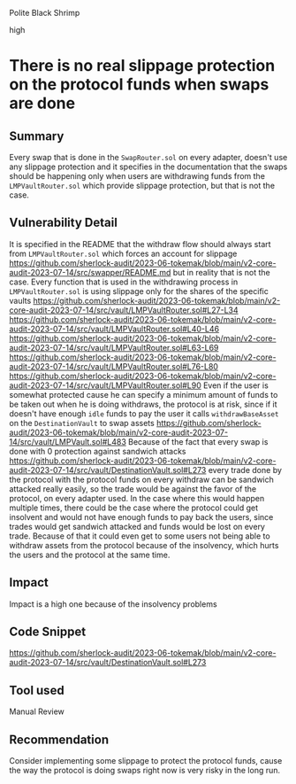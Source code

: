 Polite Black Shrimp

high

# There is no real slippage protection on the protocol funds when swaps are done
## Summary
Every swap that is done in the `SwapRouter.sol` on every adapter, doesn't use any slippage protection and it specifies in the documentation that the swaps should be happening only when users are withdrawing funds from the `LMPVaultRouter.sol` which provide slippage protection, but that is not the case.
## Vulnerability Detail
It is specified in the README that the withdraw flow should always start from `LMPVaultRouter.sol` which forces an account for slippage 
https://github.com/sherlock-audit/2023-06-tokemak/blob/main/v2-core-audit-2023-07-14/src/swapper/README.md
but in reality that is not the case. Every function that is used in the withdrawing process in `LMPVaultRouter.sol` is using slippage only for the shares of the specific vaults 
https://github.com/sherlock-audit/2023-06-tokemak/blob/main/v2-core-audit-2023-07-14/src/vault/LMPVaultRouter.sol#L27-L34
https://github.com/sherlock-audit/2023-06-tokemak/blob/main/v2-core-audit-2023-07-14/src/vault/LMPVaultRouter.sol#L40-L46
https://github.com/sherlock-audit/2023-06-tokemak/blob/main/v2-core-audit-2023-07-14/src/vault/LMPVaultRouter.sol#L63-L69
https://github.com/sherlock-audit/2023-06-tokemak/blob/main/v2-core-audit-2023-07-14/src/vault/LMPVaultRouter.sol#L76-L80
https://github.com/sherlock-audit/2023-06-tokemak/blob/main/v2-core-audit-2023-07-14/src/vault/LMPVaultRouter.sol#L90
Even if the user is somewhat protected cause he can specify a minimum amount of funds to be taken out when he is doing withdraws, the protocol is at risk, since if it doesn't have enough `idle` funds to pay the user it calls `withdrawBaseAsset` on the `DestinationVault` to swap assets
https://github.com/sherlock-audit/2023-06-tokemak/blob/main/v2-core-audit-2023-07-14/src/vault/LMPVault.sol#L483
Because of the fact that every swap is done with 0 protection against sandwich attacks 
https://github.com/sherlock-audit/2023-06-tokemak/blob/main/v2-core-audit-2023-07-14/src/vault/DestinationVault.sol#L273
every trade done by the protocol with the protocol funds on every withdraw can be sandwich attacked really easily, so the trade would be against the favor of the protocol, on every adapter used. In the case where this would happen multiple times, there could be the case where the protocol could get insolvent and would not have enough funds to pay back the users, since trades would get sandwich attacked and funds would be lost on every trade. Because of that it could even get to some users not being able to withdraw assets from the protocol because of the insolvency, which hurts the users and the protocol at the same time.
## Impact
Impact is a high one because of the insolvency problems
## Code Snippet
https://github.com/sherlock-audit/2023-06-tokemak/blob/main/v2-core-audit-2023-07-14/src/vault/DestinationVault.sol#L273
## Tool used

Manual Review

## Recommendation
Consider implementing some slippage to protect the protocol funds, cause the way the protocol is doing swaps right now is very risky in the long run.
